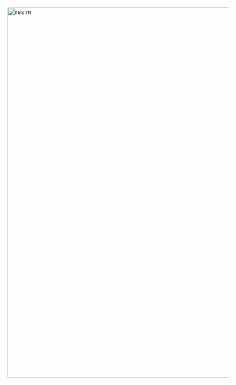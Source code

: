 <img width="836" height="844" alt="resim" src="https://github.com/user-attachments/assets/1ac3cc51-f746-41fc-a5f5-2d0ee8fc165e" />
